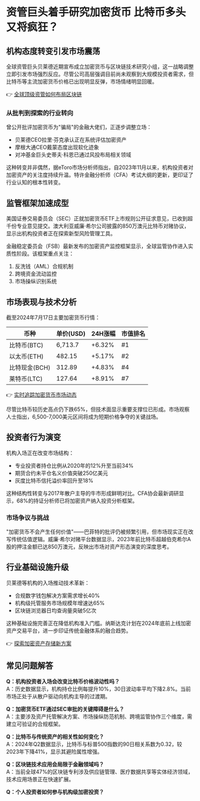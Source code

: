 # 资管巨头着手研究加密货币 比特币多头又将疯狂？

## 机构态度转变引发市场震荡
全球资管巨头贝莱德近期宣布成立加密货币与区块链技术研究小组，这一战略调整立即引发市场强烈反应。尽管公司高层强调目前尚未观察到大规模投资者需求，但比特币等主流加密货币价格已出现明显反弹，市场情绪明显回暖。

👉 [全球顶级资管如何布局区块链](https://bit.ly/okx_welcome)

### 从批判到探索的行业转向
曾公开批评加密货币为"骗局"的金融大佬们，正逐步调整立场：
- 贝莱德CEO拉里·芬克承认正在系统评估加密资产
- 摩根大通CEO戴蒙态度出现软化迹象
- 对冲基金巨头史蒂夫·科恩已通过风投布局相关领域

这种转变并非偶然，据eToro市场分析师指出，自2023年11月以来，机构投资者对加密资产的关注度持续升温。特许金融分析师（CFA）考试大纲的更新，更印证了行业认知的根本性转变。

## 监管框架加速成型
美国证券交易委员会（SEC）正就加密货币ETF上市规则公开征求意见，已收到超千份专业意见提交。澳大利亚威廉·希尔公司披露的850万澳元比特币对赌协议，显示出机构投资者正在探索新型风险管理工具。

金融稳定委员会（FSB）最新发布的加密资产监控框架显示，全球监管协作进入实质性阶段。该框架重点关注：
1. 反洗钱（AML）合规机制
2. 跨境资金流动监控
3. 市场操纵识别系统

## 市场表现与技术分析
截至2024年7月17日主要加密货币行情：

| 币种         | 单价(USD) | 24H涨幅 | 市值排名 |
|--------------|----------|---------|----------|
| 比特币(BTC)  | 6,713.7  | +6.32%  | #1       |
| 以太币(ETH)  | 482.15   | +5.17%  | #2       |
| 比特现金(BCH)| 312.89   | +4.83%  | #4       |
| 莱特币(LTC)  | 127.64   | +8.91%  | #7       |

👉 [实时追踪加密货币市场动态](https://bit.ly/okx_welcome)

尽管比特币较历史高点仍下跌65%，但技术面显示重要支撑位已形成。市场观察人士指出，6,500-7,000美元区间将成为短期价格争夺的关键战场。

## 投资者行为演变
机构入场正在改变市场结构：
- 专业投资者持仓比例从2020年的12%升至当前34%
- 期货合约未平仓名义价值突破250亿美元
- 灰度比特币信托溢价率回升至18%

这种结构性转变与2017年散户主导的牛市形成鲜明对比。CFA协会最新调研显示，68%的持证分析师已将加密资产纳入投资分析框架。

### 市场争议与挑战
"加密货币不会产生任何价值"——巴菲特的批评仍被频繁引用，但市场现实正在改写传统估值逻辑。威廉·希尔对赌平台数据显示，2023年前比特币超越伯克希尔A股的押注金额已达850万澳元，反映出市场对资产形态演变的深度思考。

## 行业基础设施升级
贝莱德等机构的入场推动技术革新：
- 合规数字钱包解决方案需求增长40%
- 机构级托管服务市场规模年增速达65%
- 区块链浏览器日均查询量突破5亿次

这种基础设施完善正在降低机构准入门槛。纳斯达克计划在2024年底前上线加密资产交易平台，进一步印证传统金融体系的融合趋势。

👉 [探索加密资产存储新方案](https://bit.ly/okx_welcome)

## 常见问题解答
**Q：机构投资者入场会改变比特币价格波动性吗？**  
A：历史数据显示，机构持仓比例每提升10%，30日波动率平均下降2.8%。当前市场正处于从散户驱动向机构主导的过渡期。

**Q：加密货币ETF通过SEC审批的关键障碍是什么？**  
A：主要涉及资产托管解决方案、市场操纵防范机制、跨境监管协作三个维度，需建立可验证的合规框架。

**Q：比特币与传统资产的相关性如何变化？**  
A：2024年Q2数据显示，比特币与标普500指数的90日相关系数为0.32，较2023年下降41%，显示其避险属性增强。

**Q：区块链技术应用会局限于金融领域吗？**  
A：当前全球47%的区块链专利涉及供应链管理、医疗数据共享等实体经济领域，技术应用场景正在快速扩展。

**Q：个人投资者如何参与机构级加密投资？**  